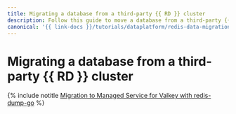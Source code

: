 ```yaml
---
title: Migrating a database from a third-party {{ RD }} cluster
description: Follow this guide to move a database from a third-party {{ RD }} cluster.
canonical: '{{ link-docs }}/tutorials/dataplatform/redis-data-migration'
---
```


# Migrating a database from a third-party {{ RD }} cluster


{% include notitle [Migration to Managed Service for Valkey with redis-dump-go](../../_tutorials/dataplatform/redis-data-migration.md) %}
